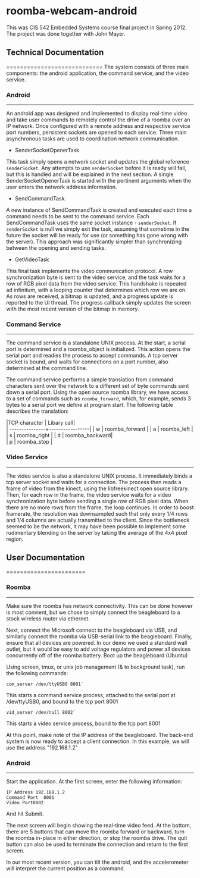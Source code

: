 roomba-webcam-android
=====================

This was CIS 542 Embedded Systems course final project in Spring 2012. The project was done together with John Mayer.

## Technical Documentation 
============================
 The system consists of three main components: the android application,
 the command service, and the video service. 
 
### Android 
--------------

An android app was designed and implemented to display real-time video
and take user commands to remotely control the drive of a roomba over
an IP network. Once configured with a remote address and respective
service port numbers, persistent sockets are opened to each
service. Three main asynchronous tasks are used to coordination
network communication.

* SenderSocketOpenerTask 

This task simply opens a network socket and updates the global
reference `senderSocket`. Any attempts to use `senderSocket` before it
is ready will fail, but this is handled and will be explained in the
next section. A single SenderSocketOpenerTask is started with the
pertinent arguments when the user enters the network address
information.

* SendCommandTask. 

A new instance of SendCommandTask is created and executed each time a
command needs to be sent to the command service. Each SendCommandTask
uses the same socket instance - `senderSocket`. If `senderSocket` is
null we simply exit the task, assuming that sometime in the future the
socket will be ready for use (or something has gone wrong with the
server). This approach was significantly simpler than synchronizing
between the opening and sending tasks.

* GetVideoTask 

This final task implements the video communication protocol. A row
synchronization byte is sent to the video service, and the task waits
for a row of RGB pixel data from the video service. This handshake is
repeated ad infinitum, with a looping counter that determines which
row we are on. As rows are received, a bitmap is updated, and a
progress update is reported to the UI thread. The progress callback
simply updates the screen with the most recent version of the bitmap
in memory.
  

### Command Service 
----------------------

The command service is a standalone UNIX process. At the start, a
serial port is determined and a roomba_object is initialized. This
action opens the serial port and readies the process to accept
commands. A tcp server socket is bound, and waits for connections
on a port number, also determined at the command line.

The command service performs a simple translation from command
characters sent over the network to a different set of byte commands
sent down a serial port. Using the open source roomba library, we have
access to a set of commands such as `roomba_forward`, which, for
example, sends 3 bytes to a serial port we define at program
start. The following table describes the translation:

|TCP character |  Libary call|  
|    ---------------+-----------------|
|  w |  roomba_forward   |
|  a |  roomba_left  |
|  s |  roomba_right |
|  d |  roomba_backward|  
|  p |  roomba_stop  |


### Video Service 
--------------------

The video service is also a standalone UNIX process. It
immediately binds a tcp server socket and waits for a
connection. The process then reads a frame of video from the
kinect, using the libfreekinect open source library. Then, for
each row in the frame, the video service waits for a video
synchronization byte before sending a single row of RGB pixel
data. When there are no more rows from the frame, the loop
continues. In order to boost framerate, the resolution was
downsampled such that only every 1/4 rows and 1/4 columns are
actually transmitted to the client. Since the bottleneck seemed to
be the network, it may have been possible to implement some
rudimentary blending on the server by taking the average of the
4x4 pixel region.


## User Documentation 
=======================
   
### Roomba 
-------------

Make sure the roomba has network connectivity. This can be done
however is most convient, but we chose to simply connect the
beagleboard to a stock wireless router via ethernet.

Next, connect the Microsoft connect to the beagleboard via USB,
and similarly connect the roomba via USB-serial link to the
beagleboard. Finally, ensure that all devices are powered. In our
demo we used a standard wall outlet, but it would be easy to add
voltage regulators and power all devices concurrently off of the
roomba battery. Boot up the beagleboard (Ubuntu)

Using screen, tmux, or unix job management (& to background task),
run the following commands:

    com_server /dev/ttyUSB0 8001`

This starts a command service process, attached to the serial port
at /dev/ttyUSB0, and bound to the tcp port 8001

    vid_server /dev/null 8002`

This starts a video service process, bound to the tcp port 8001

At this point, make note of the IP address of the beagleboard. The
back-end system is now ready to accept a client connection. In
this example, we will use the address "192.168.1.2"

### Android 
--------------

Start the application. At the first screen, enter the following
information: 

    IP Address 192.168.1.2  
    Command Port  8001  
    Video Port8002  

And hit Submit.

The next screen will begin showing the real-time video feed. At
the bottom, there are 5 buttons that can move the roomba forward
or backward, turn the roomba in-place in either direction, or stop
the roomba drive. The quit button can also be used to terminate
the connection and return to the first screen.

In our most recent version, you can tilt the android, and the
accelerometer will interpret the current position as a command.

